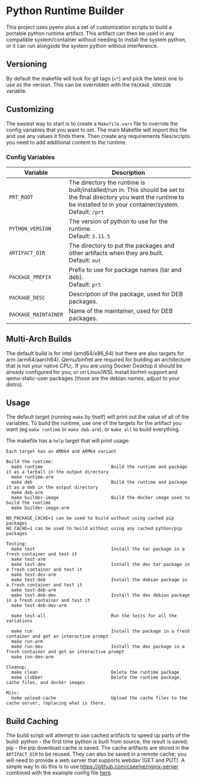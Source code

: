 # Python Runtime Builder
This project uses pyenv plus a set of customization scripts to build a portable python runtime artifact. This artifact can then be used in any compatible system/container without needing to install the system python, or it can run alongside the system python without interference.

## Versioning
By default the makefile will look for git tags (`v*`) and pick the latest one to use as the version. This can be overridden with the `PACKAGE_VERSION` variable.

## Customizing
The easiest way to start is to create a `Makefile.vars` file to override the config variables that you want to set. The main Makefile will import this file and use any values it finds there. Then create any requirements files/scripts you need to add additional content to the runtime.

### Config Variables
| Variable | Description |
| -------- | ----------- |
| `PRT_ROOT` | The directory the runtime is built/installed/run in. This should be set to the final directory you want the runtime to be installed to in your container/system. <br />Default: `/prt` |
| `PYTHON_VERSION` | The version of python to use for the runtime. <br />Default: `3.11.5` |
| `ARTIFACT_DIR` | The directory to put the packages and other artifacts when they are built. <br />Default: `out` |
| `PACKAGE_PREFIX` | Prefix to use for package names (tar and deb). <br />Default: `prt` |
| `PACKAGE_DESC` | Description of the package, used for DEB packages. |
| `PACKAGE_MAINTAINER` | Name of the maintainer, used for DEB packages. |

## Multi-Arch Builds
The default build is for intel (amd64/x86_64) but there are also targets for arm (arm64/aarch64). Qemu/binfmt are required for building an architecture that is not your native CPU;. If you are using Docker Desktop it should be already configured for you, or on Linux/WSL install binfmt-support and qemu-static-user packages (those are the debian names, adjust to your distro).

## Usage
The default target (running `make` by itself) will print out the value of all of the variables. To build the runtime, use one of the targets for the artifact you want (eg `make runtime` or `make deb-arm`), or `make all` to build everything.

The makefile has a `help` target that will print usage:
```
Each target has an AMD64 and ARM64 variant

Build the runtime:
  make runtime                          Build the runtime and package it as a tarball in the output directory
  make runtime-arm
  make deb                              Build the runtime and package it as a deb in the output directory
  make deb-arm
  make builder-image                    Build the docker image used to build the runtime
  make builder-image-arm

NO_PACKAGE_CACHE=1 can be used to build without using cached pip packages
NO_CACHE=1 can be used to build without using any cached python/pip packages

Testing:
  make test                             Install the tar package in a fresh container and test it
  make test-arm
  make test-dev                         Install the dev tar package in a fresh container and test it
  make test-dev-arm
  make test-deb                         Install the debian package in a fresh container and test it
  make test-deb-arm
  make test-deb-dev                     Install the dev debian package in a fresh container and test it
  make test-deb-dev-arm

  make test-all                         Run the tests for all the variations

  make run                              Install the package in a fresh container and get an interactive prompt
  make run-arm
  make run-dev                          Install the dev package in a fresh container and get an interactive prompt
  make run-dev-arm

Cleanup:
  make clean                            Delete the runtime package
  make clobber                          Delete the runtime package, cache files, and docker images

Misc:
  make upload-cache                     Upload the cache files to the cache server, replacing what is there.
```

## Build Caching
The build script will attempt to use cached artifacts to speed up parts of the build: python - the first time python is built from source, the result is saved; pip - the pip download cache is saved.
The cache artifacts are stored in the `ARTIFACT_DIR` to be reused. They can also be saved in a remote cache; you will need to provide a web server that supports webdav (GET and PUT). A simple way to do this is to use https://github.com/cseelye/nginx-server combined with the example config file [here](remote_cache/nginx-default.conf).
